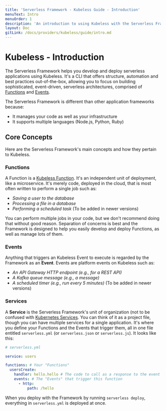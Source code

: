 ```yaml
---
title: 'Serverless Framework - Kubeless Guide - Introduction'
menuText: Intro
menuOrder: 1
description: 'An introduction to using Kubeless with the Serverless Framework.'
layout: Doc
gitLink: /docs/providers/kubeless/guide/intro.md
---
```


# Kubeless - Introduction

The Serverless Framework helps you develop and deploy serverless applications using Kubeless.  It's a CLI that offers structure, automation and best practices out-of-the-box, allowing you to focus on building sophisticated, event-driven, serverless architectures, comprised of [Functions](#functions) and [Events](#events).

The Serverless Framework is different than other application frameworks because:
* It manages your code as well as your infrastructure
* It supports multiple languages (Node.js, Python, Ruby)

## Core Concepts

Here are the Serverless Framework's main concepts and how they pertain to Kubeless.

### Functions

A Function is a [Kubeless Function](http://kubeless.io/).  It's an independent unit of deployment, like a microservice.  It's merely code, deployed in the cloud, that is most often written to perform a single job such as:

* *Saving a user to the database*
* *Processing a file in a database*
* *Performing a scheduled task* (To be added in newer versions)

You can perform multiple jobs in your code, but we don't recommend doing that without good reason.  Separation of concerns is best and the Framework is designed to help you easily develop and deploy Functions, as well as manage lots of them.

### Events

Anything that triggers an Kubeless Event to execute is regarded by the Framework as an **Event**.  Events are platform events on Kubeless such as:

* *An API Gateway HTTP endpoint (e.g., for a REST API)*
* *A Kafka queue message (e.g., a message)*
* *A scheduled timer (e.g., run every 5 minutes)* (To be added in newer versions)

### Services

A **Service** is the Serverless Framework's unit of organization (not to be confused with [Kubernetes Services](https://kubernetes.io/docs/concepts/services-networking/service/).  You can think of it as a project file, though you can have multiple services for a single application.  It's where you define your Functions and the Events that trigger them, all in one file entitled `serverless.yml` (or `serverless.json` or `serverless.js`).  It looks like this:

```yml
# serverless.yml

service: users

functions: # Your "Functions"
  usersCreate:
    handler: hello.hello # The code to call as a response to the event
    events: # The "Events" that trigger this function
      - http: 
          path: /hello
```

When you deploy with the Framework by running `serverless deploy`, everything in `serverless.yml` is deployed at once.
